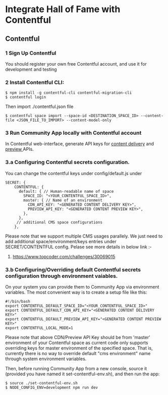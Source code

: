 # Integrate Hall of Fame with Contentful

## Contentful

### 1 Sign Up Contentful
You should register your own free Contentful account, and use it for development and testing

### 2 Install Contentful CLI:
```
$ npm install -g contentful-cli contentful-migration-cli
$ contentful login
```
Then import ./contentful.json file
```
$ contentful space import --space-id <DESTINATION_SPACE_ID> --content-file <JSON_FILE_TO_IMPORT> --content-model-only
```
### 3 Run Community App locally with Contentful account
In Contentful web-interface, generate API keys for [content delivery](https://www.contentful.com/developers/docs/references/content-delivery-api/) and [preview ](https://www.contentful.com/developers/docs/references/content-preview-api/) APIs.

### 3.a Configuring Contentful secrets configuration.

You can change the contentful keys under config/default.js under

```
SECRET: {
    CONTENTFUL: {
      default: { // Human-readable name of space
        SPACE_ID: "<YOUR_CONTENTFUL_SPACE_ID>",
        master: { // Name of an environment
          CDN_API_KEY: "<GENERATED CONTENT DELIVERY KEY>",
          PREVIEW_API_KEY: "<GENERATED CONTENT PREVIEW KEY>",
        },
      },
     // additional CMS space configurations
    },
```

Please note that we support multiple CMS usages parallely.
We just need to add additional space/environment/keys entries under SECRET/CONTENTFUL config.
Pelase see more details in below link :-
1) https://www.topcoder.com/challenges/30069015

### 3.b Configuring/Overriding default Contentful secrets configuration through environment vaiables.

On your system you can provide them to Community App via environment variables. The most convenient way is to create a setup file like this:

```
#!/bin/bash
export CONTENTFUL_DEFAULT_SPACE_ID="<YOUR_CONTENTFUL_SPACE_ID>"
export CONTENTFUL_DEFAULT_CDN_API_KEY="<GENERATED CONTENT DELIVERY KEY>"
export CONTENTFUL_DEFAULT_PREVIEW_API_KEY="<GENERATED CONTENT PREVIEW KEY>"
export CONTENTFUL_LOCAL_MODE=1
```

Please note that above CDN/Preview API Key should be from 'master' environment of your Contentful space as
current code only supports overriding keys for master environment of the specified space.
That is, currently there is no way to override default "cms environment" name through system environment variables.

Then, before running Community App from a new console, source it (provided you have named it set-contentful-env.sh), and then run the app:
```
$ source ./set-contentful-env.sh
$ NODE_CONFIG_ENV=development npm run dev
```
